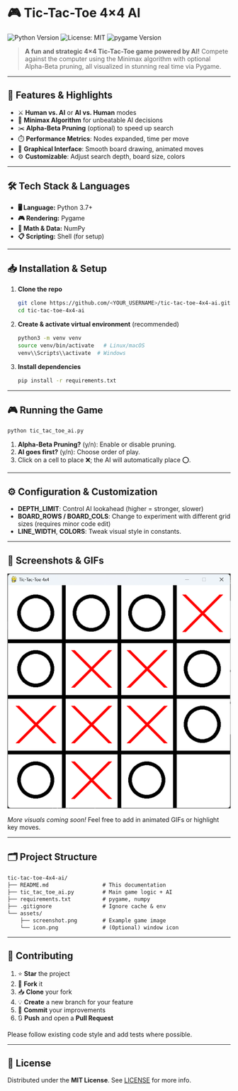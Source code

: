 # 🎮 Tic-Tac-Toe 4×4 AI

![Python Version](https://img.shields.io/badge/Python-3.7%2B-blue.svg)
![License: MIT](https://img.shields.io/badge/License-MIT-yellow.svg)
![pygame Version](https://img.shields.io/badge/pygame-2.0%2B-green.svg)

> **A fun and strategic 4×4 Tic-Tac-Toe game powered by AI!** Compete against the computer using the Minimax algorithm with optional Alpha-Beta pruning, all visualized in stunning real time via Pygame.

---

## 🚀 Features & Highlights

* ⚔️ **Human vs. AI** or **AI vs. Human** modes
* 🤖 **Minimax Algorithm** for unbeatable AI decisions
* ✂️ **Alpha-Beta Pruning** (optional) to speed up search
* ⏱️ **Performance Metrics**: Nodes expanded, time per move
* 🎨 **Graphical Interface**: Smooth board drawing, animated moves
* ⚙️ **Customizable**: Adjust search depth, board size, colors

---

## 🛠️ Tech Stack & Languages

* **🖥️ Language:** Python 3.7+
* **🎮 Rendering:** Pygame
* **🔢 Math & Data:** NumPy
* **📋 Scripting:** Shell (for setup)

---

## 📥 Installation & Setup

1. **Clone the repo**

   ```bash
   git clone https://github.com/<YOUR_USERNAME>/tic-tac-toe-4x4-ai.git
   cd tic-tac-toe-4x4-ai
   ```

2. **Create & activate virtual environment** (recommended)

   ```bash
   python3 -m venv venv
   source venv/bin/activate   # Linux/macOS
   venv\\Scripts\\activate  # Windows
   ```

3. **Install dependencies**

   ```bash
   pip install -r requirements.txt
   ```

---

## 🎮 Running the Game

```bash
python tic_tac_toe_ai.py
```

1. **Alpha-Beta Pruning?** (y/n): Enable or disable pruning.
2. **AI goes first?** (y/n): Choose order of play.
3. Click on a cell to place ❌; the AI will automatically place ⭕.

---

## ⚙️ Configuration & Customization

* **DEPTH\_LIMIT**: Control AI lookahead (higher = stronger, slower)
* **BOARD\_ROWS / BOARD\_COLS**: Change to experiment with different grid sizes (requires minor code edit)
* **LINE\_WIDTH**, **COLORS**: Tweak visual style in constants.

---

## 📸 Screenshots & GIFs

![Game Screenshot](assets/Game.png)

*More visuals coming soon!* Feel free to add in animated GIFs or highlight key moves.

---

## 🗂️ Project Structure

```text
tic-tac-toe-4x4-ai/
├── README.md                 # This documentation
├── tic_tac_toe_ai.py         # Main game logic + AI
├── requirements.txt          # pygame, numpy
├── .gitignore                # Ignore cache & env
└── assets/
    ├── screenshot.png        # Example game image
    └── icon.png              # (Optional) window icon
```

---

## 🤝 Contributing

1. ⭐ **Star** the project
2. 🍴 **Fork** it
3. 📥 **Clone** your fork
4. 💡 **Create** a new branch for your feature
5. 🚀 **Commit** your improvements
6. 🔃 **Push** and open a **Pull Request**

Please follow existing code style and add tests where possible.

---

## 📄 License

Distributed under the **MIT License**. See [LICENSE](LICENSE) for more info.
